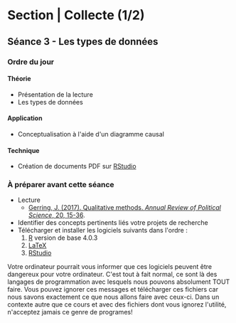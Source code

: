 # Section | Collecte (1/2)
## Séance 3 - Les types de données

### Ordre du jour
#### Théorie
- Présentation de la lecture
- Les types de données

#### Application
- Conceptualisation à l'aide d'un diagramme causal

#### Technique
- Création de documents PDF sur [RStudio](https://rstudio.com/products/rstudio/)

### À préparer avant cette séance
- Lecture
    - [Gerring, J. (2017). Qualitative methods. *Annual Review of Political Science*, 20, 15-36](https://www.annualreviews.org/doi/pdf/10.1146/annurev-polisci-092415-024158).
- Identifier des concepts pertinents liés votre projets de recherche
- Télécharger et installer les logiciels suivants dans l'ordre :
    1. [R](https://cran.biotools.fr/) version de base 4.0.3
    2. [LaTeX](https://miktex.org/download)
    3. [RStudio](https://rstudio.com/products/rstudio/download/#download)

Votre ordinateur pourrait vous informer que ces logiciels peuvent être dangereux pour votre ordinateur. C'est tout à fait normal, ce sont là des langages de programmation avec lesquels nous pouvons absolument TOUT faire. Vous pouvez ignorer ces messages et télécharger ces fichiers car nous savons exactement ce que nous allons faire avec ceux-ci. Dans un contexte autre que ce cours et avec des fichiers dont vous ignorez l'utilité, n'acceptez jamais ce genre de programes!

